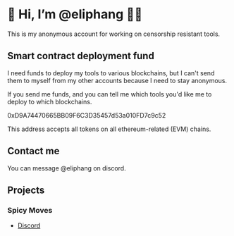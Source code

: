 # 👋 Hi, I’m @eliphang 🐘🧛

This is my anonymous account for working on censorship resistant tools.

## Smart contract deployment fund

I need funds to deploy my tools to various blockchains, but I can't send them to myself from my other accounts because I need to stay anonymous.

If you send me funds, and you can tell me which tools you'd like me to deploy to which blockchains.

0xD9A74470665BB09F6C3D35457d53a010FD7c9c52

This address accepts all tokens on all ethereum-related (EVM) chains.

## Contact me

You can message @eliphang on discord.

## Projects

### Spicy Moves

* [Discord](https://discord.gg/yaEXnWUQN3)

<!---
eliphang/eliphang is a ✨ special ✨ repository because its `README.md` (this file) appears on your GitHub profile.
You can click the Preview link to take a look at your changes.
--->
